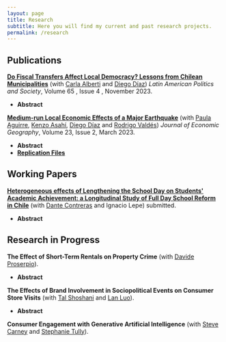 ```yaml
---
layout: page
title: Research
subtitle: Here you will find my current and past research projects.
permalink: /research
---
```



## Publications
[**Do Fiscal Transfers Affect Local Democracy? Lessons from Chilean Municipalities**]("\nhttps://www.cambridge.org/core/journals/latin-american-politics-and-society/article/do-fiscal-transfers-affect-local-democracy-lessons-from-chilean-municipalities/6AEC8F7C0FA1EC36263FF5012CBBF8EC") (with [Carla Alberti](https://www.cienciapolitica.uc.cl/profesores/planta-academica/alberti-carla) and [Diego Díaz](https://gobierno.uc.cl/profesores/diego-diaz-rioseco/)) *Latin American Politics and Society*, Volume 65 , Issue 4 , November 2023.
- <a onclick="showHide( 'rents-and-politics' )">**Abstract** </a>
  <div id= "rents-and-politics" style="display:none">
    Extant literature concurs that fiscal transfers affect local democracy when they grant subnational governments nontax revenue. Yet there is nonetheless a mismatch between this concept and existing measures, which consider the whole transfers local governments receive, including both tax and nontax revenue. This article studies the Fondo Común Municipal (FCM), the most important intergovernmental grant in Chile, and provides a novel measure of nontax revenue. It uses this measure alongside the whole FCM transfer to test the rentier hypothesis. On the one hand, it shows that both measures increase the incumbent party vote share, although the effect of our measure is smaller. On the other hand, it finds that the FCM transfer has an impact on the probability of reelection and the competitiveness of elections, but this effect disappears when using our measure. Overall, the findings suggest that rents from transfers do not lead to strong electoral dominance in unitary states.
  </div>

[**Medium-run Local Economic Effects of a Major Earthquake**](https://academic.oup.com/joeg/advance-article/doi/10.1093/jeg/lbac010/6588146) (with [Paula Aguirre](https://www.ing.uc.cl/academicos-e-investigadores/paula-andrea-aguirre-aparicio/), [Kenzo Asahí](https://gobierno.uc.cl/profesores/kenzo-asahi/), [Diego Díaz](https://gobierno.uc.cl/profesores/diego-diaz-rioseco/) and [Rodrigo Valdés](https://www.imf.org/en/About/senior-officials/Bios/rodrigo-valdes)) *Journal of Economic Geography*, Volume 23, Issue 2, March 2023. 
- <a onclick="showHide( 'terremotos' )">**Abstract** </a>
  <div id= "terremotos" style="display:none">
    Existing research is inconclusive regarding the longer-term economic effects of earthquakes. We examine the medium-run impacts of the 2010 earthquake in Chile, the sixth largest ever recorded, using value-added tax collection as a proxy for economic activity at the municipal level and a measure of local ground-shaking intensity. We find that the affected municipalities suffered a relevant and persistent drop in their economic activity of about ten percent, eight to nine years after the event. We discuss the plausibility of the assumption of conditional parallel trends and show that the overall results are robust to using alternative estimation methods.
  </div>
- [**Replication Files**](https://www.dropbox.com/sh/6cmt0b8hwti1iq8/AAAaxdfQ8NHVKdY4BTsKIRNRa?dl=0)


## Working Papers
[**Heterogeneous effects of Lengthening the School Day on Students' Academic Achievement: a Longitudinal Study of Full Day School Reform in Chile**](https://papers.ssrn.com/sol3/papers.cfm?abstract_id=4734910) (with [Dante Contreras](https://econ.uchile.cl/es/academico/dcontrer) and Ignacio Lepe) submitted.
- <a onclick="showHide( 'jec' )">**Abstract** </a>
  <div id= "jec" style="display:none">
    This paper studies the effects of a large and gradual increase in the Chilean school day over students' academic achievement. We exploit a gradual and exogenous variation produced by the reform with an innovative measure of exposure to longer school day treatment. Using longitudinal data at an individual level and a fixed-effects strategy, we find that in the long run, this reform had no relevant effect on students’ standardized test scores nor higher education enrollment. However, this paper found heterogeneous response to additional instructional time by gender, type of school, and socioeconomic status. These results are robust to the inclusion of several covariates and insensible to the cohort selection.
  </div>


## Research in Progress
**The Effect of Short-Term Rentals on Property Crime** (with [Davide Proserpio](https://dadepro.github.io/)).
- <a onclick="showHide( 'aircrime' )">**Abstract** </a>
  <div id= "aircrime" style="display:none">
    This study investigates the impact of short-term rentals (STRs) on property-related crimes. We use a dataset of approximately half a million properties listed on Airbnb between 2008 and 2019 in 12 selected cities and incident-level crime data to answer the research question. Using STRs regulations across different cities as a source of exogenous variation for the supply of Airbnb, we present several findings. First, the direct association between Airbnb supply and crime incidence suggests a negative correlation between property crime and Airbnb supply, indicating that reducing the number of Airbnb listings in a neighborhood may coincide with increasing property crime. Second, after the implementation of STR regulations, the supply of Airbnb decreased considerably, and the number of property crimes increased in the medium run (6 to 12 months).
  </div>


**The Effects of Brand Involvement in Sociopolitical Events on Consumer Store Visits** (with [Tal Shoshani](https://www.marshall.usc.edu/personnel/tal-shoshani) and [Lan Luo](https://faculty.marshall.usc.edu/Lan-Luo/)).
- <a onclick="showHide( 'political-stance' )">**Abstract** </a>
  <div id= "political-stance" style="display:none">
    This research aims to empirically investigate whether and how brands' sociopolitical stands shape customer store visits in the US. We explore answers to the following questions: (1) How has the political polarization in stores' clientele composition evolved over the last few years (2019-2022) in the US? (2) Whether brands' sociopolitical stands play a role in this evolution? (3) If so, are store visits of certain brands sensitive to particular types of sociopolitical events? We use foot traffic data to identify brands' physical stores and track visits to their stores, detailed by which census block groups consumers come from. Second, we utilize voting data at the precinct level of the 2020 presidential election to capture political preference heterogeneity. We then merge these two data sets to create a novel and granular measure of the political customer profile for each store and week between 2019 and 2022. Third, we gauge the stands of a large number of brands on all significant sociopolitical events during this period based on conversations on social media. We further examine the extent to which customer store visits vary based on the sociopolitical stands of these brands. This study expands upon previous research by offering insights into whether and how US consumers from a large and diverse set of popular brands alter their store visit behavior in response to these brands' stands on various sociopolitical events.
  </div>

**Consumer Engagement with Generative Artificial Intelligence** (with [Steve Carney](https://www.stephancarney.com/) and [Stephanie Tully](https://www.marshall.usc.edu/personnel/stephanie-tully)).




<script>
  function showHide(id) {
    var abstract = document.getElementById(id);
    if (abstract.style.display === "none") {
      abstract.style.display = "block";
    } else {
      abstract.style.display = "none";
    }
  }
</script>